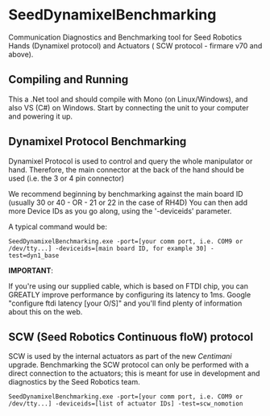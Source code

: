 # SeedDynamixelBenchmarking

Communication Diagnostics and Benchmarking tool for Seed Robotics Hands (Dynamixel protocol) and Actuators ( SCW protocol - firmare v70 and above).

## Compiling and Running

This a .Net tool and should compile with Mono (on Linux/Windows), and also VS (C#) on Windows.
Start by connecting the unit to your computer and powering it up.


## Dynamixel Protocol Benchmarking

Dynamixel Protocol is used to control and query the whole manipulator or hand. Therefore, the main connector at the back of the hand should be used (i.e. the 3 or 4 pin connector)

We recommend beginning by benchmarking against the main board ID (usually 30 or 40 - OR - 21 or 22 in the case of RH4D)
You can then add more Device IDs as you go along, using the '-deviceids' parameter.

A typical command would be:

    SeedDynamixelBenchmarking.exe -port=[your comm port, i.e. COM9 or /dev/tty...] -deviceids=[main board ID, for example 30] -test=dyn1_base

**IMPORTANT**:

If you're using our supplied cable, which is based on FTDI chip, you can GREATLY improve performance by configuring its latency to 1ms.
Google "configure ftdi latency [your O/S]" and you'll find plenty of information about this on the web.



## SCW (Seed Robotics Continuous floW) protocol 

SCW is used by the internal actuators as part of the new *Centimani* upgrade. Benchmarking the SCW protocol can only
be performed with a direct connection to the actuators; this is meant for use in development and diagnostics by the Seed Robotics team.

    SeedDynamixelBenchmarking.exe -port=[your comm port, i.e. COM9 or /dev/tty...] -deviceids=[list of actuator IDs] -test=scw_nomotion
